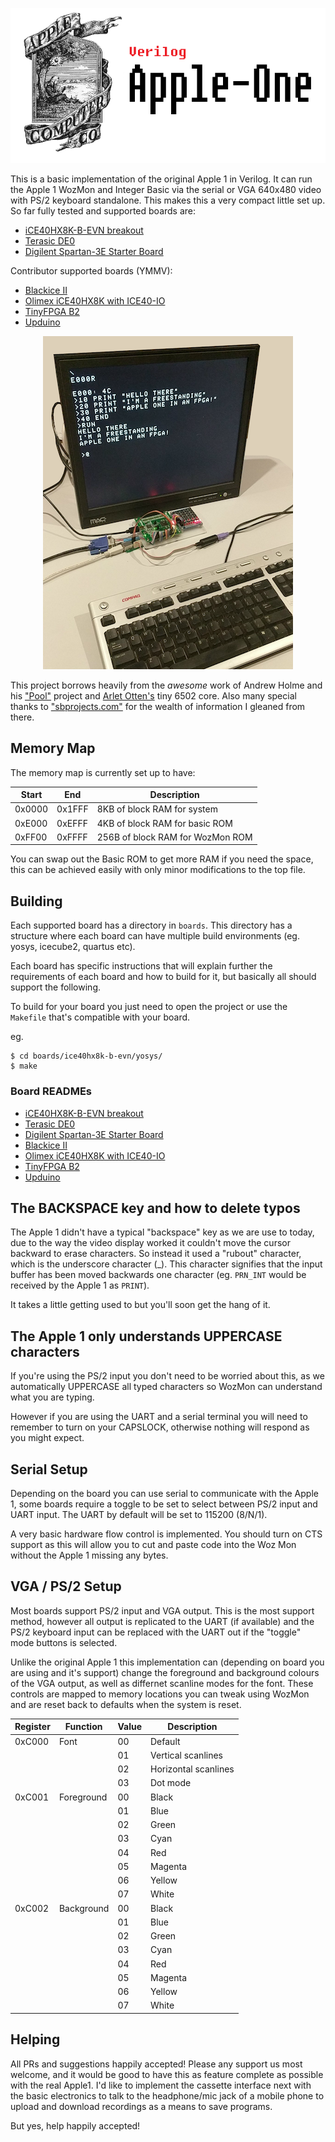 ![Apple One](media/apple-logo.png)

This is a basic implementation of the original Apple 1 in Verilog. It can run the Apple 1 WozMon and Integer Basic via the serial or VGA 640x480 video with PS/2 keyboard standalone. This makes this a very compact little set up. So far fully tested and supported boards are:
- [iCE40HX8K-B-EVN breakout](http://www.latticesemi.com/Products/DevelopmentBoardsAndKits/iCE40HX8KBreakoutBoard.aspx)
- [Terasic DE0](http://www.terasic.com.tw/cgi-bin/page/archive.pl?Language=English&No=364)
- [Digilent Spartan-3E Starter Board](https://store.digilentinc.com/spartan-3e-starter-board-limited-time/)

Contributor supported boards (YMMV):
- [Blackice II](https://www.tindie.com/products/Folknology/blackice-ii/)
- [Olimex iCE40HX8K with ICE40-IO](https://www.olimex.com/Products/FPGA/iCE40/iCE40HX8K-EVB/open-source-hardware)
- [TinyFPGA B2](http://tinyfpga.com/)
- [Upduino](http://gnarlygrey.atspace.cc/development-platform.html)

<p align="center">
 <img src="media/apple-one.png" alt="Apple One Running">
</p>

This project borrows heavily from the *awesome* work of Andrew Holme and his ["Pool"](http://www.aholme.co.uk/6502/Main.htm) project and [Arlet Otten's](https://github.com/Arlet/verilog-6502) tiny 6502 core. Also many special thanks to ["sbprojects.com"](https://www.sbprojects.com/projects/apple1/index.php) for the wealth of information I gleaned from there.

## Memory Map
 
The memory map is currently set up to have:

 Start | End | Description
 ----- | --- | -----------
 0x0000 | 0x1FFF | 8KB of block RAM for system
 0xE000 | 0xEFFF | 4KB of block RAM for basic ROM
 0xFF00 | 0xFFFF | 256B of block RAM for WozMon ROM

You can swap out the Basic ROM to get more RAM if you need the space, this can be achieved easily with only minor modifications to the top file.
 
## Building

Each supported board has a directory in `boards`. This directory has a structure where each board can have multiple build environments (eg. yosys, icecube2, quartus etc).

Each board has specific instructions that will explain further the requirements of each board and how to build for it, but basically all should support the following.

To build for your board you just need to open the project or use the `Makefile` that's compatible with your board.

eg.
```
$ cd boards/ice40hx8k-b-evn/yosys/
$ make
```

### Board READMEs
- [iCE40HX8K-B-EVN breakout](boards/ice40hx8k-b-evn/README.md)
- [Terasic DE0](boards/terasic_de0/README.md)
- [Digilent Spartan-3E Starter Board](boards/spartan3e_starterkit/README.md)
- [Blackice II](boards/blackice2/README.md)
- [Olimex iCE40HX8K with ICE40-IO](boards/olimex_ice40hx8k_evb_ice40-io/README.md)
- [TinyFPGA B2](boards/tinyfpga_b2/README.md)
- [Upduino](boards/upduino/README.md)

## The BACKSPACE key and how to delete typos

The Apple 1 didn't have a typical "backspace" key as we are use to today, due to the way the video display worked it couldn't move the cursor backward to erase characters. So instead it used a "rubout" character, which is the underscore character (_). This character signifies that the input buffer has been moved backwards one character (eg. `PRN_INT` would be received by the Apple 1 as `PRINT`).

It takes a little getting used to but you'll soon get the hang of it.

## The Apple 1 only understands UPPERCASE characters

If you're using the PS/2 input you don't need to be worried about this, as we automatically UPPERCASE all typed characters so WozMon can understand what you are typing.

However if you are using the UART and a serial terminal you will need to remember to turn on your CAPSLOCK, otherwise nothing will respond as you might expect.

## Serial Setup
 
Depending on the board you can use serial to communicate with the Apple 1, some boards require a toggle to be set to select between PS/2 input and UART input. The UART by default will be set to 115200 (8/N/1).
 
A very basic hardware flow control is implemented. You should turn on CTS support as this will allow you to cut and paste code into the Woz Mon without the Apple 1 missing any bytes.

 
## VGA / PS/2 Setup
 
Most boards support PS/2 input and VGA output. This is the most support method, however all output is replicated to the UART (if available) and the PS/2 keyboard input can be replaced with the UART out if the "toggle" mode buttons is selected.

Unlike the original Apple 1 this implementation can (depending on board you are using and it's support) change the foreground and background colours of the VGA output, as well as differnet scanline modes for the font.
These controls are mapped to memory locations you can tweak using WozMon and are reset back to defaults when the system is reset.

 | Register | Function | Value | Description |
 | --- | --- | --- | --- |
 | 0xC000 | Font | 00 | Default
 | | | 01 | Vertical scanlines
 | | | 02 | Horizontal scanlines
 | | | 03 | Dot mode
 | 0xC001 | Foreground | 00 | Black
 | | | 01 | Blue
 | | | 02 | Green
 | | | 03 | Cyan
 | | | 04 | Red
 | | | 05 | Magenta
 | | | 06 | Yellow
 | | | 07 | White
 | 0xC002 | Background | 00 | Black
 | | | 01 | Blue
 | | | 02 | Green
 | | | 03 | Cyan
 | | | 04 | Red
 | | | 05 | Magenta
 | | | 06 | Yellow
 | | | 07 | White
 
## Helping
 
All PRs and suggestions happily accepted! Please any support us most welcome, and it would be good to have this as feature complete as possible with the real Apple1. I'd like to implement the cassette interface next with the basic electronics to talk to the headphone/mic jack of a mobile phone to upload and download recordings as a means to save programs.
 
But yes, help happily accepted!
